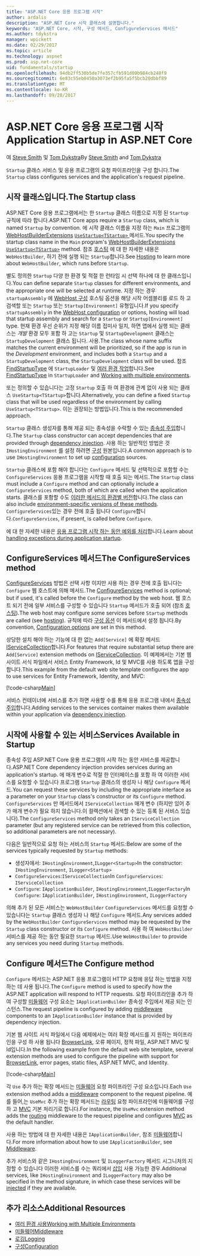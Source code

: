 ```yaml
---
title: "ASP.NET Core 응용 프로그램 시작"
author: ardalis
description: "ASP.NET Core 시작 클래스에 설명합니다."
keywords: "ASP.NET Core, 시작, 구성 메서드, ConfigureServices 메서드"
ms.author: tdykstra
manager: wpickett
ms.date: 02/29/2017
ms.topic: article
ms.technology: aspnet
ms.prod: asp.net-core
uid: fundamentals/startup
ms.openlocfilehash: 94db2ff530b5de7fe357cfb591d09b984cb248f9
ms.sourcegitcommit: 6e83c55eb0450a3073ef2b95fa5f5bcb20dbbf89
ms.translationtype: MT
ms.contentlocale: ko-KR
ms.lasthandoff: 09/28/2017
---
```

# <a name="application-startup-in-aspnet-core"></a><span data-ttu-id="0d3c0-104">ASP.NET Core 응용 프로그램 시작</span><span class="sxs-lookup"><span data-stu-id="0d3c0-104">Application Startup in ASP.NET Core</span></span>

<span data-ttu-id="0d3c0-105">여 [Steve Smith](https://ardalis.com/) 및 [Tom Dykstra](https://github.com/tdykstra/)</span><span class="sxs-lookup"><span data-stu-id="0d3c0-105">By [Steve Smith](https://ardalis.com/) and [Tom Dykstra](https://github.com/tdykstra/)</span></span>

<span data-ttu-id="0d3c0-106">`Startup` 클래스 서비스 및 응용 프로그램의 요청 파이프라인을 구성 합니다.</span><span class="sxs-lookup"><span data-stu-id="0d3c0-106">The `Startup` class configures services and the application's request pipeline.</span></span> 

## <a name="the-startup-class"></a><span data-ttu-id="0d3c0-107">시작 클래스입니다.</span><span class="sxs-lookup"><span data-stu-id="0d3c0-107">The Startup class</span></span>

<span data-ttu-id="0d3c0-108">ASP.NET Core 응용 프로그램에서는 한 `Startup` 클래스 이름으로 지정 된 `Startup` 규칙에 따라 합니다.</span><span class="sxs-lookup"><span data-stu-id="0d3c0-108">ASP.NET Core apps require a `Startup` class, which is named `Startup` by convention.</span></span> <span data-ttu-id="0d3c0-109">에 시작 클래스 이름을 지정 하는 `Main` 프로그램의 [WebHostBuilderExtensions](https://docs.microsoft.com/aspnet/core/api/microsoft.aspnetcore.hosting.webhostbuilderextensions) [ `UseStartup<TStartup>` ](https://docs.microsoft.com/aspnet/core/api/microsoft.aspnetcore.hosting.webhostbuilderextensions#Microsoft_AspNetCore_Hosting_WebHostBuilderExtensions_UseStartup__1_Microsoft_AspNetCore_Hosting_IWebHostBuilder_) 메서드.</span><span class="sxs-lookup"><span data-stu-id="0d3c0-109">You specify the startup class name in the `Main` program's [WebHostBuilderExtensions](https://docs.microsoft.com/aspnet/core/api/microsoft.aspnetcore.hosting.webhostbuilderextensions) [`UseStartup<TStartup>`](https://docs.microsoft.com/aspnet/core/api/microsoft.aspnetcore.hosting.webhostbuilderextensions#Microsoft_AspNetCore_Hosting_WebHostBuilderExtensions_UseStartup__1_Microsoft_AspNetCore_Hosting_IWebHostBuilder_) method.</span></span> <span data-ttu-id="0d3c0-110">참조 [호스팅](xref:fundamentals/hosting) 에 대 한 자세한 내용은 `WebHostBuilder`, 하기 전에 실행 되는 `Startup`합니다.</span><span class="sxs-lookup"><span data-stu-id="0d3c0-110">See [Hosting](xref:fundamentals/hosting) to learn more about `WebHostBuilder`, which runs before `Startup`.</span></span>

<span data-ttu-id="0d3c0-111">별도 정의한 `Startup` 다양 한 환경 및 적절 한 런타임 시 선택 하나에 대 한 클래스입니다.</span><span class="sxs-lookup"><span data-stu-id="0d3c0-111">You can define separate `Startup` classes for different environments, and the appropriate one will be selected at runtime.</span></span> <span data-ttu-id="0d3c0-112">지정 하는 경우 `startupAssembly` 에 [WebHost 구성](https://docs.microsoft.com/aspnet/core/fundamentals/hosting?tabs=aspnetcore2x#configuring-a-host) 호스팅 옵션을 해당 시작 어셈블리를 로드 하 고 검색할 또는 `Startup` 또는 `Startup[Environment]` 유형입니다.</span><span class="sxs-lookup"><span data-stu-id="0d3c0-112">If you specify `startupAssembly` in the [WebHost configuration](https://docs.microsoft.com/aspnet/core/fundamentals/hosting?tabs=aspnetcore2x#configuring-a-host) or options, hosting will load that startup assembly and search for a `Startup` or `Startup[Environment]` type.</span></span> <span data-ttu-id="0d3c0-113">현재 환경 우선 순위가 지정 해당 이름 접미사 일치, 하면 앱에서 실행 되는 클래스는 *개발* 환경 모두 포함 하 고는 `Startup` 및 `StartupDevelopment` 클래스는 `StartupDevelopment` 클래스 됩니다. 사용.</span><span class="sxs-lookup"><span data-stu-id="0d3c0-113">The class whose name suffix matches the current environment will be prioritized, so if the app is run in the *Development* environment, and includes both a `Startup` and a `StartupDevelopment` class, the `StartupDevelopment` class will be used.</span></span> <span data-ttu-id="0d3c0-114">참조 [FindStartupType](https://github.com/aspnet/Hosting/blob/rel/1.1.0/src/Microsoft.AspNetCore.Hosting/Internal/StartupLoader.cs) 에 `StartupLoader` 및 [여러 환경 작업](environments.md#startup-conventions)합니다.</span><span class="sxs-lookup"><span data-stu-id="0d3c0-114">See [FindStartupType](https://github.com/aspnet/Hosting/blob/rel/1.1.0/src/Microsoft.AspNetCore.Hosting/Internal/StartupLoader.cs) in `StartupLoader` and [Working with multiple environments](environments.md#startup-conventions).</span></span>

<span data-ttu-id="0d3c0-115">또는 정의할 수 있습니다는 고정 `Startup` 호출 하 여 환경에 관계 없이 사용 되는 클래스 `UseStartup<TStartup>`합니다.</span><span class="sxs-lookup"><span data-stu-id="0d3c0-115">Alternatively, you can define a fixed `Startup` class that will be used regardless of the environment by calling `UseStartup<TStartup>`.</span></span> <span data-ttu-id="0d3c0-116">이는 권장되는 방법입니다.</span><span class="sxs-lookup"><span data-stu-id="0d3c0-116">This is the recommended approach.</span></span>

<span data-ttu-id="0d3c0-117">`Startup` 클래스 생성자를 통해 제공 되는 종속성을 수락할 수 있는 [종속성 주입](xref:fundamentals/dependency-injection)합니다.</span><span class="sxs-lookup"><span data-stu-id="0d3c0-117">The `Startup` class constructor can accept dependencies that are provided through [dependency injection](xref:fundamentals/dependency-injection).</span></span> <span data-ttu-id="0d3c0-118">사용 하는 일반적인 방법은 것 `IHostingEnvironment` 를 설정 하려면 [구성](xref:fundamentals/configuration) 원본입니다.</span><span class="sxs-lookup"><span data-stu-id="0d3c0-118">A common approach is to use `IHostingEnvironment` to set up [configuration](xref:fundamentals/configuration) sources.</span></span>

<span data-ttu-id="0d3c0-119">`Startup` 클래스에 포함 해야 합니다는 `Configure` 메서드 및 선택적으로 포함할 수는 `ConfigureServices` 응용 프로그램을 시작할 때 호출 되는 메서드.</span><span class="sxs-lookup"><span data-stu-id="0d3c0-119">The `Startup` class must include a `Configure` method and can optionally include a `ConfigureServices` method, both of which are called when the application starts.</span></span> <span data-ttu-id="0d3c0-120">클래스를 포함할 수도 [이러한 메서드의 환경별 버전](xref:fundamentals/environments#startup-conventions)합니다.</span><span class="sxs-lookup"><span data-stu-id="0d3c0-120">The class can also include [environment-specific versions of these methods](xref:fundamentals/environments#startup-conventions).</span></span> <span data-ttu-id="0d3c0-121">`ConfigureServices`있는 경우 전에 호출 됩니다 `Configure`합니다.</span><span class="sxs-lookup"><span data-stu-id="0d3c0-121">`ConfigureServices`, if present, is called before `Configure`.</span></span>

<span data-ttu-id="0d3c0-122">에 대 한 자세한 내용은 [응용 프로그램 시작 하는 동안 예외를 처리](xref:fundamentals/error-handling#startup-exception-handling)합니다.</span><span class="sxs-lookup"><span data-stu-id="0d3c0-122">Learn about [handling exceptions during application startup](xref:fundamentals/error-handling#startup-exception-handling).</span></span>

## <a name="the-configureservices-method"></a><span data-ttu-id="0d3c0-123">ConfigureServices 메서드</span><span class="sxs-lookup"><span data-stu-id="0d3c0-123">The ConfigureServices method</span></span>

<span data-ttu-id="0d3c0-124">[ConfigureServices](https://docs.microsoft.com/aspnet/core/api/microsoft.aspnetcore.hosting.startupbase#Microsoft_AspNetCore_Hosting_StartupBase_ConfigureServices_Microsoft_Extensions_DependencyInjection_IServiceCollection_) 방법은 선택 사항 이지만 사용 하는 경우 전에 호출 됩니다는 `Configure` 웹 호스트에 의해 메서드.</span><span class="sxs-lookup"><span data-stu-id="0d3c0-124">The [ConfigureServices](https://docs.microsoft.com/aspnet/core/api/microsoft.aspnetcore.hosting.startupbase#Microsoft_AspNetCore_Hosting_StartupBase_ConfigureServices_Microsoft_Extensions_DependencyInjection_IServiceCollection_) method is optional; but if used, it's called before the `Configure` method by the web host.</span></span> <span data-ttu-id="0d3c0-125">웹 호스트 되기 전에 일부 서비스를 구성할 수 있습니다 ``Startup`` 메서드가 호출 되어 (참조 [호스팅](xref:fundamentals/hosting)).</span><span class="sxs-lookup"><span data-stu-id="0d3c0-125">The web host may configure some services before ``Startup`` methods are called (see [hosting](xref:fundamentals/hosting)).</span></span> <span data-ttu-id="0d3c0-126">규칙에 따라 [구성 옵션](xref:fundamentals/configuration) 이 메서드에서 설정 됩니다.</span><span class="sxs-lookup"><span data-stu-id="0d3c0-126">By convention, [Configuration options](xref:fundamentals/configuration) are set in this method.</span></span>

<span data-ttu-id="0d3c0-127">상당한 설치 해야 하는 기능에 대 한 없는 `Add[Service]` 에 확장 메서드 [IServiceCollection](https://docs.microsoft.com/aspnet/core/api/microsoft.extensions.dependencyinjection.iservicecollection)합니다.</span><span class="sxs-lookup"><span data-stu-id="0d3c0-127">For features that require substantial setup there are `Add[Service]` extension methods on [IServiceCollection](https://docs.microsoft.com/aspnet/core/api/microsoft.extensions.dependencyinjection.iservicecollection).</span></span> <span data-ttu-id="0d3c0-128">이 예제에서는 기본 웹 사이트 서식 파일에서 서비스 Entity Framework, Id 및 MVC를 사용 하도록 앱을 구성 합니다.</span><span class="sxs-lookup"><span data-stu-id="0d3c0-128">This example from the default web site template configures the app to use services for Entity Framework, Identity, and MVC:</span></span>

[!code-csharp[Main](../common/samples/WebApplication1/Startup.cs?highlight=4,7,11&start=40&end=55)]

<span data-ttu-id="0d3c0-129">서비스 컨테이너에 서비스를 추가 하면 사용할 수를 통해 응용 프로그램 내에서 [종속성 주입](xref:fundamentals/dependency-injection)합니다.</span><span class="sxs-lookup"><span data-stu-id="0d3c0-129">Adding services to the services container makes them available within your application via [dependency injection](xref:fundamentals/dependency-injection).</span></span>

## <a name="services-available-in-startup"></a><span data-ttu-id="0d3c0-130">시작에 사용할 수 있는 서비스</span><span class="sxs-lookup"><span data-stu-id="0d3c0-130">Services Available in Startup</span></span>

<span data-ttu-id="0d3c0-131">종속성 주입 ASP.NET Core 응용 프로그램의 시작 하는 동안 서비스를 제공합니다.</span><span class="sxs-lookup"><span data-stu-id="0d3c0-131">ASP.NET Core dependency injection provides services during an application's startup.</span></span> <span data-ttu-id="0d3c0-132">에 매개 변수로 적절 한 인터페이스를 포함 하 여 이러한 서비스를 요청할 수 있습니다 프로그램 `Startup` 클래스의 생성자 나 해당 `Configure` 메서드.</span><span class="sxs-lookup"><span data-stu-id="0d3c0-132">You can request these services by including the appropriate interface as a parameter on your `Startup` class's constructor or its `Configure` method.</span></span> <span data-ttu-id="0d3c0-133">`ConfigureServices` 만 메서드에서 `IServiceCollection` 매개 변수 (하지만 있어 추가 매개 변수가 필요 하지 않습니다.이 컬렉션에서 검색할 수 있는 등록 된 서비스 있습니다).</span><span class="sxs-lookup"><span data-stu-id="0d3c0-133">The `ConfigureServices` method only takes an `IServiceCollection` parameter (but any registered service can be retrieved from this collection, so additional parameters are not necessary).</span></span>

<span data-ttu-id="0d3c0-134">다음은 일반적으로 요청 하는 서비스의 `Startup` 메서드:</span><span class="sxs-lookup"><span data-stu-id="0d3c0-134">Below are some of the services typically requested by `Startup` methods:</span></span>

* <span data-ttu-id="0d3c0-135">생성자에서: `IHostingEnvironment`,`ILogger<Startup>`</span><span class="sxs-lookup"><span data-stu-id="0d3c0-135">In the constructor:  `IHostingEnvironment`, `ILogger<Startup>`</span></span>
* <span data-ttu-id="0d3c0-136">`ConfigureServices`:`IServiceCollection`</span><span class="sxs-lookup"><span data-stu-id="0d3c0-136">In `ConfigureServices`:  `IServiceCollection`</span></span>
* <span data-ttu-id="0d3c0-137">`Configure`: `IApplicationBuilder`, `IHostingEnvironment`,`ILoggerFactory`</span><span class="sxs-lookup"><span data-stu-id="0d3c0-137">In `Configure`:  `IApplicationBuilder`, `IHostingEnvironment`, `ILoggerFactory`</span></span>

<span data-ttu-id="0d3c0-138">의해 추가 된 모든 서비스는 ``WebHostBuilder`` ``ConfigureServices`` 메서드를 요청할 수 있습니다는 ``Startup`` 클래스 생성자 나 해당 ``Configure`` 메서드.</span><span class="sxs-lookup"><span data-stu-id="0d3c0-138">Any services added by the ``WebHostBuilder`` ``ConfigureServices`` method may be requested by the ``Startup`` class constructor or its ``Configure`` method.</span></span> <span data-ttu-id="0d3c0-139">사용 하 여 `WebHostBuilder` 서비스를 제공 하는 동안 필요한 `Startup` 메서드.</span><span class="sxs-lookup"><span data-stu-id="0d3c0-139">Use `WebHostBuilder` to provide any services you need during `Startup` methods.</span></span>

## <a name="the-configure-method"></a><span data-ttu-id="0d3c0-140">Configure 메서드</span><span class="sxs-lookup"><span data-stu-id="0d3c0-140">The Configure method</span></span>

<span data-ttu-id="0d3c0-141">`Configure` 메서드는 ASP.NET 응용 프로그램이 HTTP 요청에 응답 하는 방법을 지정 하는 데 사용 됩니다.</span><span class="sxs-lookup"><span data-stu-id="0d3c0-141">The `Configure` method is used to specify how the ASP.NET application will respond to HTTP requests.</span></span> <span data-ttu-id="0d3c0-142">요청 파이프라인을 추가 하 여 구성할 [미들웨어](middleware.md) 구성 요소는 `IApplicationBuilder` 종속성 주입에서 제공 되는 인스턴스.</span><span class="sxs-lookup"><span data-stu-id="0d3c0-142">The request pipeline is configured by adding [middleware](middleware.md) components to an `IApplicationBuilder` instance that is provided by dependency injection.</span></span>

<span data-ttu-id="0d3c0-143">기본 웹 사이트 서식 파일에서 다음 예제에서는 여러 확장 메서드를 지 원하는 파이프라인을 구성 하 사용 됩니다 [BrowserLink](http://vswebessentials.com/features/browserlink), 오류 페이지, 정적 파일, ASP.NET MVC 및 Id입니다.</span><span class="sxs-lookup"><span data-stu-id="0d3c0-143">In the following example from the default web site template, several extension methods are used to configure the pipeline with support for [BrowserLink](http://vswebessentials.com/features/browserlink), error pages, static files, ASP.NET MVC, and Identity.</span></span>

[!code-csharp[Main](../common/samples/WebApplication1/Startup.cs?highlight=8,9,10,14,17,19,21&start=58&end=84)]

<span data-ttu-id="0d3c0-144">각 `Use` 추가 하는 확장 메서드는 [미들웨어](xref:fundamentals/middleware) 요청 파이프라인 구성 요소입니다.</span><span class="sxs-lookup"><span data-stu-id="0d3c0-144">Each `Use` extension method adds a [middleware](xref:fundamentals/middleware) component to the request pipeline.</span></span> <span data-ttu-id="0d3c0-145">예를 들어,는 `UseMvc` 추가 하는 확장 메서드는 [라우팅](routing.md) 요청 파이프라인에 미들웨어를 구성 하 고 [MVC](xref:mvc/overview) 기본 처리기로 합니다.</span><span class="sxs-lookup"><span data-stu-id="0d3c0-145">For instance, the `UseMvc` extension method adds the [routing](routing.md) middleware to the request pipeline and configures [MVC](xref:mvc/overview) as the default handler.</span></span>

<span data-ttu-id="0d3c0-146">사용 하는 방법에 대 한 자세한 내용은 `IApplicationBuilder`, 참조 [미들웨어](xref:fundamentals/middleware)합니다.</span><span class="sxs-lookup"><span data-stu-id="0d3c0-146">For more information about how to use `IApplicationBuilder`, see [Middleware](xref:fundamentals/middleware).</span></span>

<span data-ttu-id="0d3c0-147">추가 서비스와 같은 `IHostingEnvironment` 및 `ILoggerFactory` 메서드 시그니처의 지정할 수 있습니다 이러한 서비스를 수는 쿼리에서 [삽입](dependency-injection.md) 사용 가능한 경우.</span><span class="sxs-lookup"><span data-stu-id="0d3c0-147">Additional services, like `IHostingEnvironment` and `ILoggerFactory` may also be specified in the method signature, in which case these services will be [injected](dependency-injection.md) if they are available.</span></span> 

## <a name="additional-resources"></a><span data-ttu-id="0d3c0-148">추가 리소스</span><span class="sxs-lookup"><span data-stu-id="0d3c0-148">Additional Resources</span></span>

* [<span data-ttu-id="0d3c0-149">여러 환경 사용</span><span class="sxs-lookup"><span data-stu-id="0d3c0-149">Working with Multiple Environments</span></span>](xref:fundamentals/environments)
* [<span data-ttu-id="0d3c0-150">미들웨어</span><span class="sxs-lookup"><span data-stu-id="0d3c0-150">Middleware</span></span>](xref:fundamentals/middleware)
* [<span data-ttu-id="0d3c0-151">로깅</span><span class="sxs-lookup"><span data-stu-id="0d3c0-151">Logging</span></span>](xref:fundamentals/logging)
* [<span data-ttu-id="0d3c0-152">구성</span><span class="sxs-lookup"><span data-stu-id="0d3c0-152">Configuration</span></span>](xref:fundamentals/configuration)
